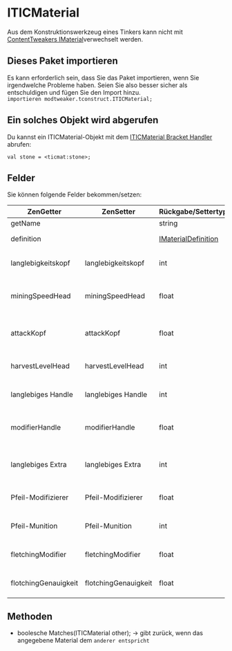 # ITICMaterial

Aus dem Konstruktionswerkzeug eines Tinkers kann nicht mit [ContentTweakers IMaterial](/Mods/ContentTweaker/Materials/Materials/Material/)verwechselt werden.

## Dieses Paket importieren

Es kann erforderlich sein, dass Sie das Paket importieren, wenn Sie irgendwelche Probleme haben. Seien Sie also besser sicher als entschuldigen und fügen Sie den Import hinzu.  
`importieren modtweaker.tconstruct.ITICMaterial;`

## Ein solches Objekt wird abgerufen

Du kannst ein ITICMaterial-Objekt mit dem [ITICMaterial Bracket Handler](/Mods/Modtweaker/TConstruct/Brackets/Bracket_Material/) abrufen:

```zenscript
val stone = <ticmat:stone>;
```

## Felder

Sie können folgende Felder bekommen/setzen:

| ZenGetter            | ZenSetter            | Rückgabe/Settertyp                                                                   | Beschreibung                                                               |
| -------------------- | -------------------- | ------------------------------------------------------------------------------------ | -------------------------------------------------------------------------- |
| getName              |                      | string                                                                               | Der Materialname                                                           |
| definition           |                      | [IMaterialDefinition](/Mods/Modtweaker/TConstruct/Materials/ITICMaterialDefinition/) | Die Definition des Materials                                               |
| langlebigkeitskopf   | langlebigkeitskopf   | int                                                                                  | Ein Werkzeugkopf aus diesem Material hat diese Haltbarkeit                 |
| miningSpeedHead      | miningSpeedHead      | float                                                                                | Ein Werkzeugkopf aus diesem Material hat diese Minengeschwindigkeit        |
| attackKopf           | attackKopf           | float                                                                                | Ein Werkzeugkopf aus diesem Material hat diesen Angriffsschaden            |
| harvestLevelHead     | harvestLevelHead     | int                                                                                  | Ein Werkzeugkopf aus diesem Material hat dieses Ernteniveau                |
| langlebiges Handle   | langlebiges Handle   | int                                                                                  | Ein Werkzeuggriff aus diesem Material hat diese Haltbarkeit                |
| modifierHandle       | modifierHandle       | float                                                                                | Ein Werkzeuggriff aus diesem Material hat diesen Haltbarkeitsmodifikator   |
| langlebiges Extra    | langlebiges Extra    | int                                                                                  | Zusätzliche Werkzeugteile aus diesem Material haben diese Grundhaltbarkeit |
| Pfeil-Modifizierer   | Pfeil-Modifizierer   | float                                                                                | Pfeile aus diesem Material haben diesen Haltbarkeitsmodifikator            |
| Pfeil-Munition       | Pfeil-Munition       | int                                                                                  | Pfeil aus diesem Material haben diese erbitterte Ammonition                |
| fletchingModifier    | fletchingModifier    | float                                                                                | Fletchungs aus diesem Material haben diesen Haltbarkeitsmodifikator        |
| flotchingGenauigkeit | flotchingGenauigkeit | float                                                                                | Fletchungs aus diesem Material liefern diese Genauigkeit                   |

## Methoden

- boolesche Matches(ITICMaterial other); → gibt zurück, wenn das angegebene Material dem `anderer entspricht`